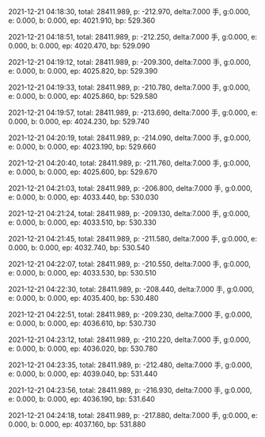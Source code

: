 2021-12-21 04:18:30, total: 28411.989, p: -212.970, delta:7.000 手, g:0.000, e: 0.000, b: 0.000, ep: 4021.910, bp: 529.360

2021-12-21 04:18:51, total: 28411.989, p: -212.250, delta:7.000 手, g:0.000, e: 0.000, b: 0.000, ep: 4020.470, bp: 529.090

2021-12-21 04:19:12, total: 28411.989, p: -209.300, delta:7.000 手, g:0.000, e: 0.000, b: 0.000, ep: 4025.820, bp: 529.390

2021-12-21 04:19:33, total: 28411.989, p: -210.780, delta:7.000 手, g:0.000, e: 0.000, b: 0.000, ep: 4025.860, bp: 529.580

2021-12-21 04:19:57, total: 28411.989, p: -213.690, delta:7.000 手, g:0.000, e: 0.000, b: 0.000, ep: 4024.230, bp: 529.740

2021-12-21 04:20:19, total: 28411.989, p: -214.090, delta:7.000 手, g:0.000, e: 0.000, b: 0.000, ep: 4023.190, bp: 529.660

2021-12-21 04:20:40, total: 28411.989, p: -211.760, delta:7.000 手, g:0.000, e: 0.000, b: 0.000, ep: 4025.600, bp: 529.670

2021-12-21 04:21:03, total: 28411.989, p: -206.800, delta:7.000 手, g:0.000, e: 0.000, b: 0.000, ep: 4033.440, bp: 530.030

2021-12-21 04:21:24, total: 28411.989, p: -209.130, delta:7.000 手, g:0.000, e: 0.000, b: 0.000, ep: 4033.510, bp: 530.330

2021-12-21 04:21:45, total: 28411.989, p: -211.580, delta:7.000 手, g:0.000, e: 0.000, b: 0.000, ep: 4032.740, bp: 530.540

2021-12-21 04:22:07, total: 28411.989, p: -210.550, delta:7.000 手, g:0.000, e: 0.000, b: 0.000, ep: 4033.530, bp: 530.510

2021-12-21 04:22:30, total: 28411.989, p: -208.440, delta:7.000 手, g:0.000, e: 0.000, b: 0.000, ep: 4035.400, bp: 530.480

2021-12-21 04:22:51, total: 28411.989, p: -209.230, delta:7.000 手, g:0.000, e: 0.000, b: 0.000, ep: 4036.610, bp: 530.730

2021-12-21 04:23:12, total: 28411.989, p: -210.220, delta:7.000 手, g:0.000, e: 0.000, b: 0.000, ep: 4036.020, bp: 530.780

2021-12-21 04:23:35, total: 28411.989, p: -212.480, delta:7.000 手, g:0.000, e: 0.000, b: 0.000, ep: 4039.040, bp: 531.440

2021-12-21 04:23:56, total: 28411.989, p: -216.930, delta:7.000 手, g:0.000, e: 0.000, b: 0.000, ep: 4036.190, bp: 531.640

2021-12-21 04:24:18, total: 28411.989, p: -217.880, delta:7.000 手, g:0.000, e: 0.000, b: 0.000, ep: 4037.160, bp: 531.880